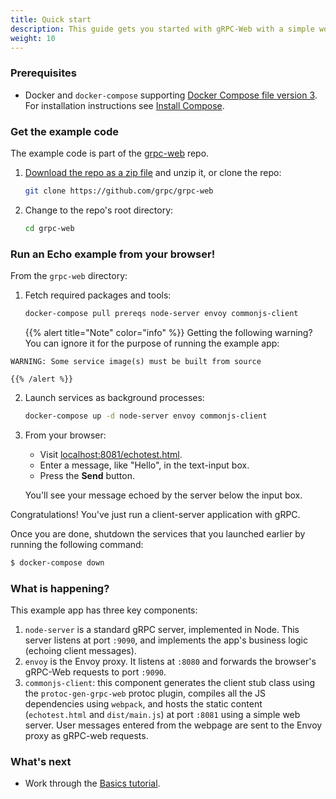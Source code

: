```yaml
---
title: Quick start
description: This guide gets you started with gRPC-Web with a simple working example.
weight: 10
---
```


### Prerequisites

- Docker and `docker-compose` supporting [Docker Compose file version 3][dcfv3].
  For installation instructions see [Install Compose][install].

  [dcfv3]: https://docs.docker.com/compose/compose-file/compose-versioning
  [install]: https://docs.docker.com/compose/install/#install-compose

### Get the example code

The example code is part of the [grpc-web][] repo.

 1. [Download the repo as a zip file][download] and unzip it, or clone
    the repo:

    ```sh
    git clone https://github.com/grpc/grpc-web
    ```

 2. Change to the repo's root directory:

    ```sh
    cd grpc-web
    ```

### Run an Echo example from your browser!

From the `grpc-web` directory:

 1. Fetch required packages and tools:

    ```sh
    docker-compose pull prereqs node-server envoy commonjs-client
    ```

    {{% alert title="Note" color="info" %}}
Getting the following warning? You can ignore it for the purpose of running the
example app:

```nocode
WARNING: Some service image(s) must be built from source
```
    {{% /alert %}}

 2. Launch services as background processes:

    ```sh
    docker-compose up -d node-server envoy commonjs-client
    ```

 3. From your browser:

    - Visit
    [localhost:8081/echotest.html](http://localhost:8081/echotest.html).
    - Enter a message, like "Hello", in the text-input box.
    - Press the **Send** button.

    You'll see your message echoed by the server below the input box.

Congratulations! You've just run a client-server application with gRPC.

Once you are done, shutdown the services that you launched earlier by running
the following command:

```sh
$ docker-compose down
```

### What is happening?

This example app has three key components:

 1. `node-server` is a standard gRPC server, implemented in Node. This server
    listens at port `:9090`, and implements the app's business logic (echoing
    client messages).
 2. `envoy` is the Envoy proxy. It listens at `:8080` and forwards the browser's
    gRPC-Web requests to port `:9090`.
 3. `commonjs-client`: this component generates the client stub class using the
    `protoc-gen-grpc-web` protoc plugin, compiles all the JS dependencies using
    `webpack`, and hosts the static content (`echotest.html` and `dist/main.js`)
    at port `:8081` using a simple web server. User messages entered from the
    webpage are sent to the Envoy proxy as gRPC-web requests.

### What's next

- Work through the [Basics tutorial](../basics/).

[download]: https://github.com/grpc/grpc-web/archive/master.zip
[grpc-web]: https://github.com/grpc/grpc-web
